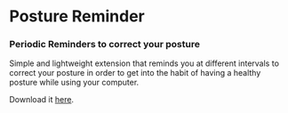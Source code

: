 # Posture Reminder
### Periodic Reminders to correct your posture

Simple and lightweight extension that reminds you at different intervals to correct your posture in order to get into the habit of having a healthy posture while using your computer.

Download it [here](https://chrome.google.com/webstore/detail/posture-reminder/kjfkmlhcgelgmepdemdhkgioggaffibj).
